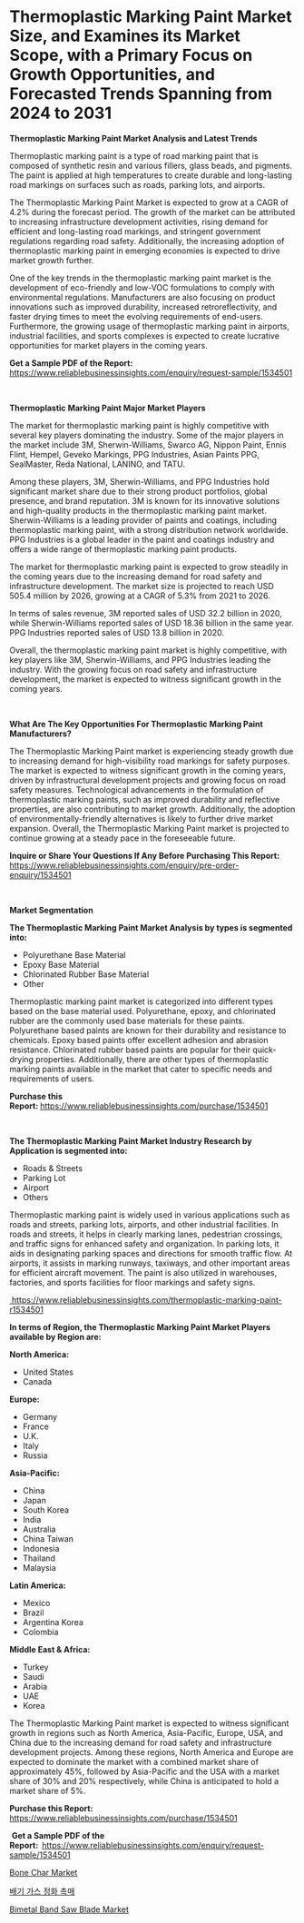 <p><h1>Thermoplastic Marking Paint Market Size, and Examines its Market Scope, with a Primary Focus on Growth Opportunities, and Forecasted Trends Spanning from 2024 to 2031</h1></p><p><strong>Thermoplastic Marking Paint Market Analysis and Latest Trends</strong></p>
<p><p>Thermoplastic marking paint is a type of road marking paint that is composed of synthetic resin and various fillers, glass beads, and pigments. The paint is applied at high temperatures to create durable and long-lasting road markings on surfaces such as roads, parking lots, and airports. </p><p>The Thermoplastic Marking Paint Market is expected to grow at a CAGR of 4.2% during the forecast period. The growth of the market can be attributed to increasing infrastructure development activities, rising demand for efficient and long-lasting road markings, and stringent government regulations regarding road safety. Additionally, the increasing adoption of thermoplastic marking paint in emerging economies is expected to drive market growth further.</p><p>One of the key trends in the thermoplastic marking paint market is the development of eco-friendly and low-VOC formulations to comply with environmental regulations. Manufacturers are also focusing on product innovations such as improved durability, increased retroreflectivity, and faster drying times to meet the evolving requirements of end-users. Furthermore, the growing usage of thermoplastic marking paint in airports, industrial facilities, and sports complexes is expected to create lucrative opportunities for market players in the coming years.</p></p>
<p><strong>Get a Sample PDF of the Report:&nbsp;</strong> <a href="https://www.reliablebusinessinsights.com/enquiry/request-sample/1534501">https://www.reliablebusinessinsights.com/enquiry/request-sample/1534501</a></p>
<p>&nbsp;</p>
<p><strong>Thermoplastic Marking Paint Major Market Players</strong></p>
<p><p>The market for thermoplastic marking paint is highly competitive with several key players dominating the industry. Some of the major players in the market include 3M, Sherwin-Williams, Swarco AG, Nippon Paint, Ennis Flint, Hempel, Geveko Markings, PPG Industries, Asian Paints PPG, SealMaster, Reda National, LANINO, and TATU.</p><p>Among these players, 3M, Sherwin-Williams, and PPG Industries hold significant market share due to their strong product portfolios, global presence, and brand reputation. 3M is known for its innovative solutions and high-quality products in the thermoplastic marking paint market. Sherwin-Williams is a leading provider of paints and coatings, including thermoplastic marking paint, with a strong distribution network worldwide. PPG Industries is a global leader in the paint and coatings industry and offers a wide range of thermoplastic marking paint products.</p><p>The market for thermoplastic marking paint is expected to grow steadily in the coming years due to the increasing demand for road safety and infrastructure development. The market size is projected to reach USD 505.4 million by 2026, growing at a CAGR of 5.3% from 2021 to 2026.</p><p>In terms of sales revenue, 3M reported sales of USD 32.2 billion in 2020, while Sherwin-Williams reported sales of USD 18.36 billion in the same year. PPG Industries reported sales of USD 13.8 billion in 2020.</p><p>Overall, the thermoplastic marking paint market is highly competitive, with key players like 3M, Sherwin-Williams, and PPG Industries leading the industry. With the growing focus on road safety and infrastructure development, the market is expected to witness significant growth in the coming years.</p></p>
<p>&nbsp;</p>
<p><strong>What Are The Key Opportunities For Thermoplastic Marking Paint Manufacturers?</strong></p>
<p><p>The Thermoplastic Marking Paint market is experiencing steady growth due to increasing demand for high-visibility road markings for safety purposes. The market is expected to witness significant growth in the coming years, driven by infrastructural development projects and growing focus on road safety measures. Technological advancements in the formulation of thermoplastic marking paints, such as improved durability and reflective properties, are also contributing to market growth. Additionally, the adoption of environmentally-friendly alternatives is likely to further drive market expansion. Overall, the Thermoplastic Marking Paint market is projected to continue growing at a steady pace in the foreseeable future.</p></p>
<p><strong>Inquire or Share Your Questions If Any Before Purchasing This Report:</strong> <a href="https://www.reliablebusinessinsights.com/enquiry/pre-order-enquiry/1534501">https://www.reliablebusinessinsights.com/enquiry/pre-order-enquiry/1534501</a></p>
<p>&nbsp;</p>
<p><strong>Market Segmentation</strong></p>
<p><strong>The Thermoplastic Marking Paint Market Analysis by types is segmented into:</strong></p>
<p><ul><li>Polyurethane Base Material</li><li>Epoxy Base Material</li><li>Chlorinated Rubber Base Material</li><li>Other</li></ul></p>
<p><p>Thermoplastic marking paint market is categorized into different types based on the base material used. Polyurethane, epoxy, and chlorinated rubber are the commonly used base materials for these paints. Polyurethane based paints are known for their durability and resistance to chemicals. Epoxy based paints offer excellent adhesion and abrasion resistance. Chlorinated rubber based paints are popular for their quick-drying properties. Additionally, there are other types of thermoplastic marking paints available in the market that cater to specific needs and requirements of users.</p></p>
<p><strong>Purchase this Report:&nbsp;</strong><a href="https://www.reliablebusinessinsights.com/purchase/1534501">https://www.reliablebusinessinsights.com/purchase/1534501</a></p>
<p>&nbsp;</p>
<p><strong>The Thermoplastic Marking Paint Market Industry Research by Application is segmented into:</strong></p>
<p><ul><li>Roads & Streets</li><li>Parking Lot</li><li>Airport</li><li>Others</li></ul></p>
<p><p>Thermoplastic marking paint is widely used in various applications such as roads and streets, parking lots, airports, and other industrial facilities. In roads and streets, it helps in clearly marking lanes, pedestrian crossings, and traffic signs for enhanced safety and organization. In parking lots, it aids in designating parking spaces and directions for smooth traffic flow. At airports, it assists in marking runways, taxiways, and other important areas for efficient aircraft movement. The paint is also utilized in warehouses, factories, and sports facilities for floor markings and safety signs.</p></p>
<p><a href="https://www.reliablebusinessinsights.com/thermoplastic-marking-paint-r1534501">&nbsp;https://www.reliablebusinessinsights.com/thermoplastic-marking-paint-r1534501</a></p>
<p><strong>In terms of Region, the Thermoplastic Marking Paint Market Players available by Region are:</strong></p>
<p>
    <p> <strong> North America: </strong>
        <ul>
            <li>United States</li>
            <li>Canada</li>
        </ul>
        </p> 
    <p> <strong> Europe: </strong>
        <ul>
            <li>Germany</li>
            <li>France</li>
            <li>U.K.</li>
            <li>Italy</li>
            <li>Russia</li>
        </ul>
        </p> 
    <p> <strong> Asia-Pacific: </strong>
        <ul>
            <li>China</li>
            <li>Japan</li>
            <li>South Korea</li>
            <li>India</li>
            <li>Australia</li>
            <li>China Taiwan</li>
            <li>Indonesia</li>
            <li>Thailand</li>
            <li>Malaysia</li>
        </ul>
        </p> 
    <p> <strong> Latin America: </strong>
        <ul>
            <li>Mexico</li>
            <li>Brazil</li>
            <li>Argentina Korea</li>
            <li>Colombia</li>
        </ul>
        </p> 
    <p> <strong> Middle East & Africa: </strong>
        <ul>
            <li>Turkey</li>
            <li>Saudi</li>
            <li>Arabia</li>
            <li>UAE</li>
            <li>Korea</li>
        </ul>
    </p>
    </p>
<p><p>The Thermoplastic Marking Paint market is expected to witness significant growth in regions such as North America, Asia-Pacific, Europe, USA, and China due to the increasing demand for road safety and infrastructure development projects. Among these regions, North America and Europe are expected to dominate the market with a combined market share of approximately 45%, followed by Asia-Pacific and the USA with a market share of 30% and 20% respectively, while China is anticipated to hold a market share of 5%.</p></p>
<p><strong>Purchase this Report: </strong><a href="https://www.reliablebusinessinsights.com/purchase/1534501">https://www.reliablebusinessinsights.com/purchase/1534501</a></p>
<p>&nbsp;<strong>Get a Sample PDF of the Report:&nbsp;&nbsp;</strong><a href="https://www.reliablebusinessinsights.com/enquiry/request-sample/1534501">https://www.reliablebusinessinsights.com/enquiry/request-sample/1534501</a></p>
<p><strong></strong></p>
<p><p><a href="https://github.com/cameroneffertz/Market-Research-Report-List-1/blob/main/bone-char-market.md">Bone Char Market</a></p><p><a href="https://github.com/romeshmittrochakma11/Market-Research-Report-List-1/blob/main/2870190119277.md">배기 가스 정화 촉매</a></p><p><a href="https://github.com/shahriarnajimjoy333/Market-Research-Report-List-1/blob/main/bimetal-band-saw-blade-market.md">Bimetal Band Saw Blade Market</a></p></p>